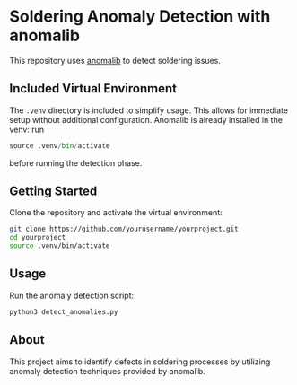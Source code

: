 # Soldering Anomaly Detection with anomalib

This repository uses [anomalib](https://github.com/openvinotoolkit/anomalib) to detect soldering issues.

## Included Virtual Environment

The `.venv` directory is included to simplify usage. This allows for immediate setup without additional configuration.
Anomalib is already installed in the venv: run 
```python
source .venv/bin/activate
```
before running the detection phase.

## Getting Started

Clone the repository and activate the virtual environment:

```bash
git clone https://github.com/yourusername/yourproject.git
cd yourproject
source .venv/bin/activate
```

## Usage

Run the anomaly detection script:

```bash
python3 detect_anomalies.py
```

## About

This project aims to identify defects in soldering processes by utilizing anomaly detection techniques provided by anomalib.
